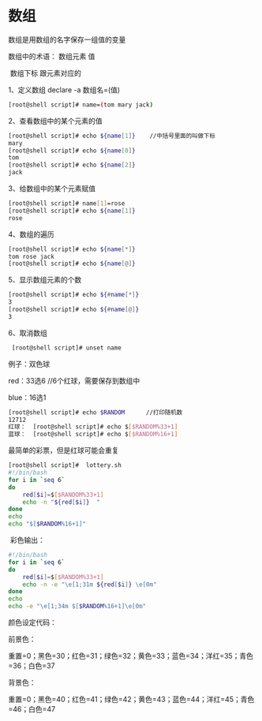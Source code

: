 # 数组

数组是用数组的名字保存一组值的变量

数组中的术语：
	数组元素    值

​	数组下标    跟元素对应的

 1、定义数组   declare -a 数组名=(值)

```bash
[root@shell script]# name=(tom mary jack)
```

 2、查看数组中的某个元素的值

```bash
[root@shell script]# echo ${name[1]}    //中括号里面的叫做下标
mary
[root@shell script]# echo ${name[0]}
tom
[root@shell script]# echo ${name[2]}
jack
```

 3、给数组中的某个元素赋值

```bash
[root@shell script]# name[1]=rose
[root@shell script]# echo ${name[1]}
rose
```

 4、数组的遍历

```bash
[root@shell script]# echo ${name[*]}
tom rose jack
[root@shell script]# echo ${name[@]}
```

 5、显示数组元素的个数

```bash
[root@shell script]# echo ${#name[*]}
3
[root@shell script]# echo ${#name[@]}
3
```

 6、取消数组

```bash
 [root@shell script]# unset name
```

例子：双色球

red：33选6           //6个红球，需要保存到数组中

blue：16选1

```bash
[root@shell script]# echo $RANDOM      //打印随机数
12712
红球：  [root@shell script]# echo $[$RANDOM%33+1]
蓝球：  [root@shell script]# echo $[$RANDOM%16+1]
```

最简单的彩票，但是红球可能会重复

```bash
[root@shell script]#  lottery.sh
#!/bin/bash
for i in `seq 6`
do
	red[$i]=$[$RANDOM%33+1]
	echo -n "${red[$i]}  "
done
echo
echo "$[$RANDOM%16+1]"
```


​    彩色输出：

```bash
#!/bin/bash
for i in `seq 6`
do
	red[$i]=$[$RANDOM%33+1]
	echo -n -e "\e[1;31m ${red[$i]} \e[0m"
done
echo
echo -e "\e[1;34m $[$RANDOM%16+1]\e[0m"
```

颜色设定代码：

前景色：

​	重置=0；黑色=30；红色=31；绿色=32；黄色=33；蓝色=34；洋红=35；青色=36；白色=37

背景色：

​	重置=0；黑色=40；红色=41；绿色=42；黄色=43；蓝色=44；洋红=45；青色=46；白色=47
